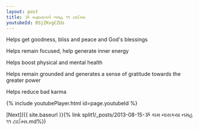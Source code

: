 ```yaml
---
layout: post
title: ૐ યજ્ઞયાગને નમહ ૧૧ ટાઈમ્સ
youtubeId: BSjZKvgCZUs
---
```

 
 
Helps get goodness, bliss and peace and God's blessings
 
Helps remain focused, help generate inner energy 
 
Helps boost physical and mental health 
 
Helps remain grounded and generates a sense of gratitude towards the greater power 
 
Helps reduce bad karma
 
 
 
 


{% include youtubePlayer.html id=page.youtubeId %}
 
[Next]({{ site.baseurl }}{% link  split1/_posts/2013-08-15-ૐ કામ નાસકયા નમહ ૧૧ ટાઈમ્સ.md%})
 
